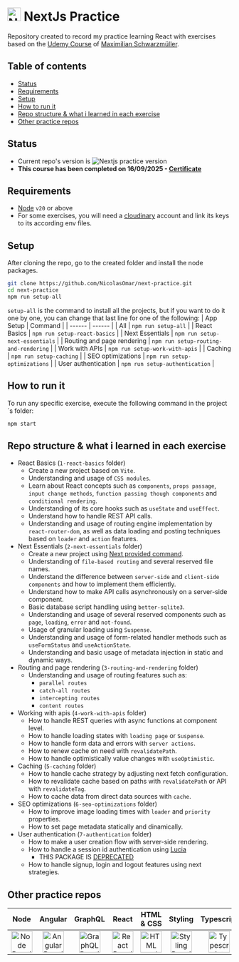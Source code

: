 # <img src="https://cdn.simpleicons.org/nextdotjs" title="NextJs Practice Repo" alt="NextJs Practice Repo" width="30"> NextJs Practice
Repository created to record my practice learning React with exercises based on the [Udemy Course](https://www.udemy.com/course/nextjs-react-the-complete-guide) of [Maximilian Schwarzmüller](https://www.udemy.com/user/maximilian-schwarzmuller/).

## Table of contents
- [Status](#status)
- [Requirements](#requirements)
- [Setup](#setup)
- [How to run it](#how-to-run-it)
- [Repo structure & what i learned in each exercise](#repo-structure--what-i-learned-in-each-exercise)
- [Other practice repos](#other-practice-repos)

## Status
- Current repo's version is ![Nextjs practice version](https://img.shields.io/github/package-json/v/nicolasomar/next-practice?color=success&label=%20&style=flat-square)
- **This course has been completed on 16/09/2025 - [Certificate](https://www.udemy.com/certificate/UC-375acfd7-464d-4024-8714-d3e76ea1b4df/)**

## Requirements
 - [Node](https://nodejs.org/en/download/) `v20` or above
 - For some exercises, you will need a [cloudinary](https://cloudinary.com) account and link its keys to its according env files.

## Setup
After cloning the repo, go to the created folder and install the node packages.
```sh
git clone https://github.com/NicolasOmar/next-practice.git
cd next-practice
npm run setup-all
```
`setup-all` is the command to install all the projects, but if you want to do it one by one, you can change that last line for one of the following:
| App Setup | Command |
| ------ | ------ |
| All | `npm run setup-all` |
| React Basics | `npm run setup-react-basics` |
| Next Essentials | `npm run setup-next-essentials` |
| Routing and page rendering | `npm run setup-routing-and-rendering` |
| Work with APIs | `npm run setup-work-with-apis` |
| Caching | `npm run setup-caching` |
| SEO optimizations | `npm run setup-optimizations` |
| User authentication | `npm run setup-authentication` |

## How to run it
To run any specific exercise, execute the following command in the project´s folder:
```sh
npm start
```

## Repo structure & what i learned in each exercise
 - React Basics (`1-react-basics` folder)
   - Create a new project based on `Vite`.
   - Understanding and usage of `CSS modules`.
   - Learn about React concepts such as `components`, `props passage`, `input change methods`, `function passing though components` and `conditional rendering`.
   - Understanding of its core hooks such as `useState` and `useEffect`.
   - Understand how to handle REST API calls.
   - Understanding and usage of routing engine implementation by `react-router-dom`, as well as data loading and posting techniques based on `loader` and `action` features.
- Next Essentials (`2-next-essentials` folder)
   - Create a new project using [Next provided command](https://nextjs.org/).
   - Understanding of `file-based routing` and several reserved file names.
   - Understand the difference between `server-side` and `client-side components` and how to implement them efficiently.
   - Understand how to make API calls asynchronously on a server-side component.
   - Basic database script handling using `better-sqlite3`.
   - Understanding and usage of several reserved components such as `page`, `loading`, `error` and `not-found`.
   - Usage of granular loading using `Suspense`.
   - Understanding and usage of form-related handler methods such as `useFormStatus` and `useActionState`.
   - Understanding and basic usage of metadata injection in static and dynamic ways.
- Routing and page rendering (`3-routing-and-rendering` folder)
   - Understanding and usage of routing features such as:
      - `parallel routes`
      - `catch-all routes`
      - `intercepting routes`
      - `content routes`
- Working with apis (`4-work-with-apis` folder)
   - How to handle REST queries with async functions at component level.
   - How to handle loading states with `loading page` or `Suspense`.
   - How to handle form data and errors with `server actions`.
   - How to renew cache on need with `revalidatePath`.
   - How to handle optimistically value changes with `useOptimistic`.
- Caching (`5-caching` folder)
   - How to handle cache strategy by adjusting next fetch configuration.
   - How to revalidate cache based on paths with `revalidatePath` or API with `revalidateTag`.
   - How to cache data from direct data sources with `cache`.
- SEO optimizations (`6-seo-optimizations` folder)
   - How to improve image loading times with `loader` and `priority` properties.
   - How to set page metadata statically and dinamically.
- User authentication (`7-authentication` folder)
   - How to make a user creation flow with server-side rendering.
   - How to handle a session id authentication using [Lucia](https://www.npmjs.com/package/lucia)
     - THIS PACKAGE IS [DEPRECATED](https://lucia-auth.com/lucia-v3/migrate)
   - How to handle signup, login and logout features using next strategies.

## Other practice repos
| Node | Angular | GraphQL | React | HTML & CSS | Styling | Typescript | Docker |
| :---: | :---: | :---: | :---: | :---: | :---: | :---: | :---: |
| [<img src="https://cdn.simpleicons.org/node.js" title="Node Practice Repo" alt="Node Practice Repo" width="48px">](https://github.com/NicolasOmar/node-practice) | [<img src="https://cdn.simpleicons.org/angular" title="Angular Practice Repo" alt="Angular Practice Repo" width="48px">](https://github.com/NicolasOmar/angular-practice) | [<img src="https://cdn.simpleicons.org/graphql" title="GraphQL Practice Repo" alt="GraphQL Practice Repo" width="48px">](https://github.com/NicolasOmar/graphql-practice) | [<img src="https://cdn.simpleicons.org/react" title="React Practice Repo" alt="React Practice Repo" width="48px">](https://github.com/NicolasOmar/react-practice) | [<img src="https://cdn.simpleicons.org/html5" title="HTML and CSS Practice Repo" alt="HTML and CSS Practice Repo" width="48px">](https://github.com/NicolasOmar/html-css-practice) | [<img src="https://cdn.simpleicons.org/sass" title="Styling Practice Repo" alt="Styling Practice Repo" width="48px">](https://github.com/NicolasOmar/styling-practice) | [<img src="https://cdn.simpleicons.org/typescript" title="Typescript Practice Repo" alt="Typescript Practice Repo" width="48px">](https://github.com/NicolasOmar/typescript-practice) | [<img src="https://cdn.simpleicons.org/docker" title="Docker Practice Repo" alt="Docker Practice Repo" width="48px">](https://github.com/NicolasOmar/docker-practice) |